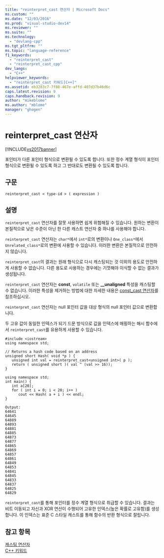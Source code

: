 ```yaml
---
title: "reinterpret_cast 연산자 | Microsoft Docs"
ms.custom: ""
ms.date: "12/03/2016"
ms.prod: "visual-studio-dev14"
ms.reviewer: ""
ms.suite: ""
ms.technology: 
  - "devlang-cpp"
ms.tgt_pltfrm: ""
ms.topic: "language-reference"
f1_keywords: 
  - "reinterpret_cast"
  - "reinterpret_cast_cpp"
dev_langs: 
  - "C++"
helpviewer_keywords: 
  - "reinterpret_cast 키워드[C++]"
ms.assetid: eb3283c7-7f88-467e-affd-407d37b46d6c
caps.latest.revision: 9
caps.handback.revision: 9
author: "mikeblome"
ms.author: "mblome"
manager: "ghogen"
---
```

# reinterpret_cast 연산자
[!INCLUDE[vs2017banner](../assembler/inline/includes/vs2017banner.md)]

포인터가 다른 포인터 형식으로 변환될 수 있도록 합니다.  또한 정수 계열 형식이 포인터 형식으로 변환될 수 있도록 하고 그 반대로도 변환될 수 있도록 합니다.  
  
## 구문  
  
```  
reinterpret_cast < type-id > ( expression )  
```  
  
## 설명  
 `reinterpret_cast` 연산자를 잘못 사용하면 쉽게 위험해질 수 있습니다.  원하는 변환이 본질적으로 낮은 수준이 아닌 한 다른 캐스트 연산자 중 하나를 사용해야 합니다.  
  
 `reinterpret_cast` 연산자는 `char*`에서 `int*`로의 변환이나 `One_class*`에서 `Unrelated_class*`로의 변환에 사용할 수 있습니다. 이러한 변환은 본질적으로 안전하지 않습니다.  
  
 `reinterpret_cast`의 결과는 원래 형식으로 다시 캐스팅되는 것 이외의 용도로 안전하게 사용할 수 없습니다.  다른 용도로 사용하는 경우에는 기껏해야 이식할 수 없는 결과가 생성됩니다.  
  
 `reinterpret_cast` 연산자는 **const**, `volatile` 또는 **\_\_unaligned** 특성을 캐스팅할 수 없습니다.  이러한 특성을 제거하는 방법에 대한 자세한 내용은 [const\_cast 연산자](../cpp/const-cast-operator.md)를 참조하십시오.  
  
 `reinterpret_cast` 연산자는 null 포인터 값을 대상 형식의 null 포인터 값으로 변환합니다.  
  
 두 고유 값이 동일한 인덱스가 되기 드문 방식으로 값을 인덱스에 매핑하는 해시 함수에서 `reinterpret_cast`를 유용하게 사용할 수 있습니다.  
  
```  
#include <iostream>  
using namespace std;  
  
// Returns a hash code based on an address  
unsigned short Hash( void *p ) {  
   unsigned int val = reinterpret_cast<unsigned int>( p );  
   return ( unsigned short )( val ^ (val >> 16));  
}  
  
using namespace std;  
int main() {  
   int a[20];  
   for ( int i = 0; i < 20; i++ )  
      cout << Hash( a + i ) << endl;  
}  
  
Output:   
64641  
64645  
64889  
64893  
64881  
64885  
64873  
64877  
64865  
64869  
64857  
64861  
64849  
64853  
64841  
64845  
64833  
64837  
64825  
64829  
```  
  
 `reinterpret_cast`를 통해 포인터를 정수 계열 형식으로 취급할 수 있습니다.  결과는 비트 이동되고 자신과 XOR 연산이 수행되어 고유한 인덱스\(높은 확률로 고유함\)를 생성합니다.  이 인덱스는 표준 C 스타일 캐스트를 통해 함수의 반환 형식으로 잘립니다.  
  
## 참고 항목  
 [캐스팅 연산자](../cpp/casting-operators.md)   
 [C\+\+ 키워드](../cpp/keywords-cpp.md)